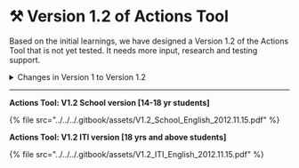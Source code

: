 # ⚒ Version 1.2 of Actions Tool

Based on the initial learnings, we have designed a Version 1.2 of the Actions Tool that is not yet tested. It needs more input, research and testing support.&#x20;

<details>

<summary>Changes in Version 1 to Version 1.2</summary>

**Change 1**

From experts and learner feedback, particularly regarding response options in Part A, we have implemented a significant improvement by updating the Likert scale options completely to ensure a more accurate and balanced assessment.\
\
In the initial version, the response choices were more skewed towards 'positive / yes' response.

* **Version 1**
  * (a) yes, many times
  * (b) yes, sometimes
  * (c) yes, once or twice
  * (d) no

<!---->

* **Version 1.2**
  * (a) No, never
  * (b) Almost never
  * (c) Sometimes
  * (d) Almost always
  * (e) Yes, always

We switched from a 4 point to 5 point Likert scale, as various research publications, including those from Stanford (Krosnick & Presser, 2010), suggest that a 5-point scale is considered optimal.

**Change 2**

Previously, in Version 1, Question 10 of the tool had a binary response format with only "Yes" or "No" options. In the updated Version 1.2 tool, we have introduced the above-mentioned Likert scale, which provides a more comprehensive set of response options. This modification ensures that all 20 items in the tool share a consistent and improved Likert scale for a more detailed and accurate assessment.&#x20;

***

Advantages of 5-point Likert scale:

* Psychometric Properties: Five-point Likert scales exhibit good psychometric properties, including reliability and validity in measuring attitudes and perceptions.
* Response Distribution: The scale provides a sufficient range of response options, preventing response clustering and allowing for a more nuanced understanding of participants' opinions.
* Normal Distribution Assumption: Fits well with the assumption of normal distribution in statistical analyses, facilitating parametric tests.
* Efficient Analysis: Easier to analyze statistically due to its ordinal nature, making it compatible with various statistical methods like t-tests and ANOVA.
* Reduced Acquiescence Bias: Compared to scales with fewer response options, a five-point Likert scale reduces the likelihood of respondents exhibiting acquiescence bias by simply agreeing with statements.
* Cross-Cultural Applicability: Research suggests that five-point scales are less susceptible to cultural biases and variations, making them more universally applicable across diverse populations.

Krosnick, J. A., & Presser, S. (2010). [Question and questionnaire design](https://web.stanford.edu/dept/communication/faculty/krosnick/docs/2010/2010%20Handbook%20of%20Survey%20Research.pdf). In P. V. Marsden, & J. D. Wright (Eds.), _Handbook of Survey Research_. Bingley, England: Emerald Group Publishing.

</details>

***

**Actions Tool: V1.2 School version \[14-18 yr students]**

{% file src="../../../.gitbook/assets/V1.2_School_English_2012.11.15.pdf" %}

**Actions Tool: V1.2 ITI version \[18 yrs and above students]**

{% file src="../../../.gitbook/assets/V1.2_ITI_English_2012.11.15.pdf" %}
